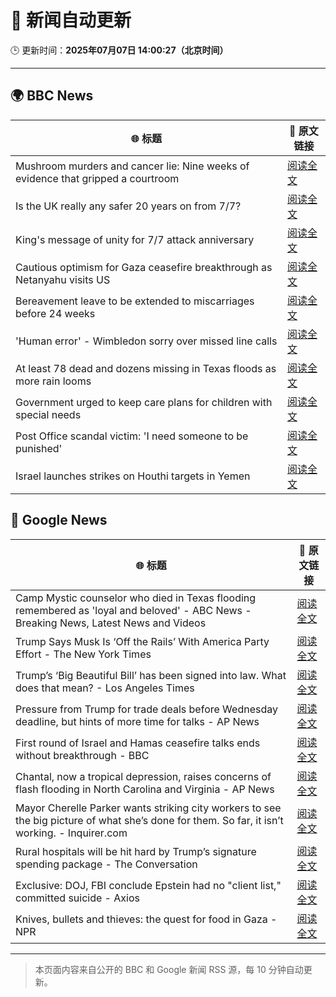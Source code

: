 # 🧠 新闻自动更新

🕒 更新时间：**2025年07月07日 14:00:27（北京时间）**

---

## 🌍 BBC News

| 🌐 标题 | 🔗 原文链接 |
|--------|-------------|
| Mushroom murders and cancer lie: Nine weeks of evidence that gripped a courtroom | [阅读全文](https://www.bbc.com/news/articles/cdx554n1x0wo) |
| Is the UK really any safer 20 years on from 7/7? | [阅读全文](https://www.bbc.com/news/articles/c14e77je72mo) |
| King's message of unity for 7/7 attack anniversary | [阅读全文](https://www.bbc.com/news/articles/cq53jqg2y90o) |
| Cautious optimism for Gaza ceasefire breakthrough as Netanyahu visits US | [阅读全文](https://www.bbc.com/news/articles/cy4ypze027ro) |
| Bereavement leave to be extended to miscarriages before 24 weeks | [阅读全文](https://www.bbc.com/news/articles/cz9k12w5j54o) |
| 'Human error' - Wimbledon sorry over missed line calls | [阅读全文](https://www.bbc.com/sport/tennis/articles/czry1j5e32ko) |
| At least 78 dead and dozens missing in Texas floods as more rain looms | [阅读全文](https://www.bbc.com/news/articles/cddzrj323zzo) |
| Government urged to keep care plans for children with special needs | [阅读全文](https://www.bbc.com/news/articles/cx2vn950d5go) |
| Post Office scandal victim: 'I need someone to be punished' | [阅读全文](https://www.bbc.com/news/articles/cx244zk2jppo) |
| Israel launches strikes on Houthi targets in Yemen | [阅读全文](https://www.bbc.com/news/articles/ce9xdlxp1x7o) |

## 📰 Google News

| 🌐 标题 | 🔗 原文链接 |
|--------|-------------|
| Camp Mystic counselor who died in Texas flooding remembered as 'loyal and beloved' - ABC News - Breaking News, Latest News and Videos | [阅读全文](https://news.google.com/rss/articles/CBMipgFBVV95cUxQaFpiUVgwbTB4WEtVckh4U1FaWHNTdDhYZURzWm1ueFRFUFlwbEE2OEhKWkpib1R5Q0ZVWGpSU1dZQWVrRGRlS2lvc3k1SmhWWlZQZGhia3RQMWFnazQ5YkhmY2Y2LURRRkpLekVLRlBUNGFqcXd3dXQ4bThJUXFKQVdnU2hNQURUbWltak5qTXJ3WjQwS2M0U29lbEJoX0lLVXNTTXBn0gGrAUFVX3lxTE55YlNBUUYyelpzaWhMcExSbzRzNFUycHdiTXJ4RHAteVRpa1VKazVab0FVSFNkR3pwWWJzR3ZwVHhkaU5aSWx1NnhtcVA3V1hVX3M5bFJYdTI5cUlpTlNZa3oxbEtWbHpOU2tZQ29WNm03S0Q2MHRZc1JNQUZubmhUNVY3XzZVM19qNTFrSzRtVF92QVZmdlcxSlZCYXV0YXJmVFJXUlBHczJ1SQ?oc=5) |
| Trump Says Musk Is ‘Off the Rails’ With America Party Effort - The New York Times | [阅读全文](https://news.google.com/rss/articles/CBMiggFBVV95cUxPcjBGSzRWX09YbXVrUkd0WW5YajNTRXV6NW1vbTNfQU5ydWk5QWpHY1E3b25rNHk5bDFwLXZ5Zk5MLVNETk0xeGRrdDUzMXJUMC1Haml4Z1BVTU1tdEx0b1UweWhabFdrS2E2a3pmYzdEWFB0SF9Lc1JjTDlfckVCZlRB?oc=5) |
| Trump’s ‘Big Beautiful Bill’ has been signed into law. What does that mean? - Los Angeles Times | [阅读全文](https://news.google.com/rss/articles/CBMi3wFBVV95cUxNSXhFVFRmUDNHU0F3UWpjOEFnUG16c0VyT2M0dk5Ua3oyQkUweTRuQUV4c3JROVcxX3pIM1J5MTdpQ1dtY083YUxVS1BVYUswRjZoQjFMZW16U0xmUzRmaEI3TS15WUZOQkFhSGNDb1E4LTRzTUVIZWpsOG5hN29zX3NLVFU3LUx0Z0RyaVVLNTNaZnE2N2pMSVE3R296aEVOTU5Vdmc4ZG50UUFfWklRSk5rVFN2aVl3TDIzLUg3aEN4WFM2VE5rUzhWSTJYZ0E3djZ0amxPS2l5WWtwdmgw?oc=5) |
| Pressure from Trump for trade deals before Wednesday deadline, but hints of more time for talks - AP News | [阅读全文](https://news.google.com/rss/articles/CBMipgFBVV95cUxPVXNvaHNZNkFmX3hqYzhiZk94STV6d085V2FmTmxaWjNoaW9rcmJWVUJ3d0k1Z0dtS2VhLTNCeERsdGgwdVlzQVMyRlNlYTlsUkpfaUlaWjZvb0JvY3BoOFdVdHJLWk9xc2VnSWxqNUJvendHWHhNX1hfMEE1WHhFZU44WDJzd2ZDZGNiT0ZzNFFQajZmblZjNzhidU5nOGQ5NUdaaXdB?oc=5) |
| First round of Israel and Hamas ceasefire talks ends without breakthrough - BBC | [阅读全文](https://news.google.com/rss/articles/CBMiWkFVX3lxTE1xUURYTXdqc1g0YU8xeXV4YU4xN2lQYnJCdlllaU52ektNdkJvdU4wZE9TVTdWb0NkT0VJMi1LdS0waTdhclFFM0UyRFhZX3c0Ui1Qck9ObFNPd9IBX0FVX3lxTE9YRDFZaTF3NkRXc2x6ZjFXMXlwQ08zV2R2bWNwZG1aay1fUkxmTVpwWFRsNkYwVXlOT2pzeDZxdC1FaElxYlp4OVlFbmVYc1dzUkJKNmJUQjRnSFoxdG5R?oc=5) |
| Chantal, now a tropical depression, raises concerns of flash flooding in North Carolina and Virginia - AP News | [阅读全文](https://news.google.com/rss/articles/CBMirAFBVV95cUxPXzlqY2l6WVRfR0ZEVDF3aVVYc3lVYVhIcmdwQjVxMlh3NDZjdU5ualZ2Y21YMWpGWWpib2xiMGN1Uzg4TW5FRW5VXzlFbU9qRjZUdlVyZkdBSWRzQkE5N3V2R3FFVmNMTjhZRjNZMXIzOVNiUFluTzNHaEk2dTJBeUFSU29tUVJxQlA5a1p6OE5XTTBLV3JQVEx4MnlWejR2M2RSUXdvR2lqb0Nw?oc=5) |
| Mayor Cherelle Parker wants striking city workers to see the big picture of what she’s done for them. So far, it isn’t working. - Inquirer.com | [阅读全文](https://news.google.com/rss/articles/CBMirAFBVV95cUxQNllybGI3MFI5dEpQYjdLSzB6TVd0ZklaaE1yaVhFYjI2OWFCdk02dF84c2lVZkpzZGphbk9uejRPbG9WMUV1SEEwWXVuVFktOC0wSUJ4UGc0dldEeTMtRlR2TEU0VWZoZVU1RmRUY1hvWmY0LVc4ZkpWMEx4eXl3M2psRC1CSXd6b1Vsd2FEc1ZtVGhqZ0RmZ3QxZXF5MTNxd1BPQk1xeURsUTUy?oc=5) |
| Rural hospitals will be hit hard by Trump’s signature spending package - The Conversation | [阅读全文](https://news.google.com/rss/articles/CBMipwFBVV95cUxQdkk5SGEtcjlDNUNQT3Zmc2dBZ2tUNXFrTDc0U01XZFFBMXlVSldaSkw2TnZZTk5PTU1ZOXByNDk1RU5ySDdxSzVKd2E1RGFjZ1ItYmNtRWFMRWFmUnNicDNGUGwyTFpCU19Obk42ME83OVk1VktLR1QtVWpiMFg3SGI1TWdqVGtISDRfZUJuY3psQjFPUE1CaFBnR3A0Z1VSc3NNWmFRRQ?oc=5) |
| Exclusive: DOJ, FBI conclude Epstein had no "client list," committed suicide - Axios | [阅读全文](https://news.google.com/rss/articles/CBMikwFBVV95cUxNMFd4TXdITXFjWHhXeUtERUphcUV5Y0E1TnhBVzQ3bWRpbGdRWXhLWi1nb0J0Q01iMGpJY05uWGQxSmNoaHg0VUxOMldzUUxsRXBhWjBSbWhFUWNlUEV4Y0NVOXRZczV0V2ROVjE5NWNjd1VOd2pWVWxGa2xCVlZ6VDdkT0FtVW9adF94c3V6Ull4dWM?oc=5) |
| Knives, bullets and thieves: the quest for food in Gaza - NPR | [阅读全文](https://news.google.com/rss/articles/CBMib0FVX3lxTFA1aFNDS1l4a0RHY2FBRG80NGFIYnhxMUlRWHBSRVJBOXE1ejBialBydUd0Uk5DWF9HOTROMnBvTzRRMW5CUkJaR3k5YUczUFhZMjNMMDBYQmRCS0VtRnVFLUNXQ2NZamV5TkVoOXJEQQ?oc=5) |

---
> 本页面内容来自公开的 BBC 和 Google 新闻 RSS 源，每 10 分钟自动更新。